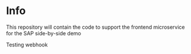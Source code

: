 # Info

This repository will contain the code to support the frontend microservice for the SAP side-by-side demo

Testing webhook 
